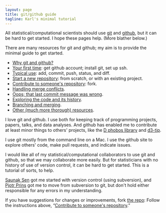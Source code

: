 ```yaml
---
layout: page
title: git/github guide
tagline: Karl's minimal tutorial
---
```


All statistical/computational scientists should use
[git](http://git-scm.com) and [github](http://github.com), but it can be
hard to get started.  I hope these pages help.  (More blather below.)

There are many resources for git and github; my aim is to provide the
minimal guide to get started.

- [Why git and github?](pages/why.html)
- [Your first time](pages/first_time.html): get github account;
  install git, set up ssh.
- [Typical use](pages/routine.html): add, commit, push, status,
  and diff.
- [Start a new repository](pages/init.html): from scratch, or with an
  existing project.
- [Contribute to someone's repository](pages/fork.html): fork.
- [Handling merge conflicts](pages/merge_conflicts.html).
- [Oops; that last commit message was wrong](pages/amend_commit_msg.html).
- [Exploring the code and its history](pages/exploring_code.html).
- [Branching and merging](pages/branching.html).
- [Other (much more thorough) resources](pages/resources.html).

I love git and github.  I
use both for keeping track of programming projects, papers, talks, and
data analyses.  And github has enabled me to
contribute at least minor things to others' projects, like the
[D phobos library](https://github.com/D-Programming-Language/phobos)
and [d3-tip](https://github.com/Caged/d3-tip).

I use git mostly from the command line on a Mac.  I use the github
site to explore others' code, make pull requests, and indicate issues.

I would like all of my statistical/computational collaborators to use
git and github, so that we
may collaborate more easily.  But for
statisticians with no history of use of version control, it can be
hard to get started.  This is a tutorial of sorts, to help.

[Saunak Sen](http://www.epibiostat.ucsf.edu/biostat/sen/index.html)
got me started with version control (using subversion), and
[Pjotr Prins](http://www.thebird.nl) got me to move from subversion to
git, but don't hold either responsible for any errors in my
understanding.

If you have suggestions for changes or improvements, fork
[the repo](http://github.com/kbroman/github_tutorial): Follow the
instructions above, &ldquo;[Contribute to someone's repository](pages/fork.html).&rdquo;
